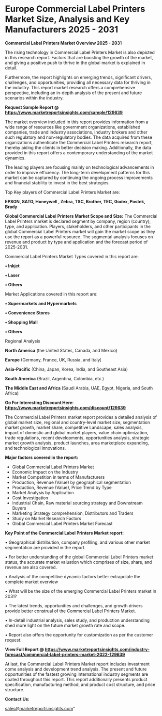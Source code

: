 # Europe Commercial Label Printers Market Size, Analysis and Key Manufacturers 2025 - 2031

<Strong> Commercial Label Printers Market Overview 2025 - 2031</strong>

The rising technology in Commercial Label Printers Market is also depicted in this research report. Factors that are boosting the growth of the market, and giving a positive push to thrive in the global market is explained in detail.

Furthermore, the report highlights on emerging trends, significant drivers, challenges, and opportunities, providing all necessary data for thriving in the industry. This report market research offers a comprehensive perspective, including an in-depth analysis of the present and future scenarios within the industry.

<strong>Request Sample Report @ <a href=https://www.marketreportsinsights.com/sample/129639>https://www.marketreportsinsights.com/sample/129639</a></strong>

The market overview included in this report provides information from a wide range of resources like government organizations, established companies, trade and industry associations, industry brokers and other such regulatory and non-regulatory bodies. The data acquired from these organizations authenticate the Commercial Label Printers research report, thereby aiding the clients in better decision making. Additionally, the data provided in this report offers a contemporary understanding of the market dynamics.

The leading players are focusing mainly on technological advancements in order to improve efficiency. The long-term development patterns for this market can be captured by continuing the ongoing process improvements and financial stability to invest in the best strategies.

Top Key players of Commercial Label Printers Market are:

<strong>EPSON, SATO, Honeywell , Zebra, TSC, Brother, TEC, Godex, Postek, Brady</strong>

<strong><b>Global Commercial Label Printers Market Scope and Size:</b></strong>
The Commercial Label Printers market is declared segment by company, region (country), type, and application. Players, stakeholders, and other participants in the global Commercial Label Printers market will gain the market scope as they use the report as a powerful resource. The segmental analysis focuses on revenue and product by type and application and the forecast period of 2025-2031.

Commercial Label Printers Market Types covered in this report are:

<strong>• Inkjet

• Laser

• Others</strong>

Market Applications covered in this report are:

<strong>• Supermarkets and Hypermarkets

• Convenience Stores

• Shopping Mall

• Others</strong> 

Regional Analysis

<strong>North America</strong> (the United States, Canada, and Mexico)

<strong>Europe</strong> (Germany, France, UK, Russia, and Italy)

<strong>Asia-Pacific</strong> (China, Japan, Korea, India, and Southeast Asia)

<strong>South America</strong> (Brazil, Argentina, Colombia, etc.)

<strong>The Middle East and Africa</strong> (Saudi Arabia, UAE, Egypt, Nigeria, and South Africa)

<strong>Go For Interesting Discount Here: <a href=https://www.marketreportsinsights.com/discount/129639>https://www.marketreportsinsights.com/discount/129639</a></strong>

The Commercial Label Printers market report provides a detailed analysis of global market size, regional and country-level market size, segmentation market growth, market share, competitive Landscape, sales analysis, impact of domestic and global market players, value chain optimization, trade regulations, recent developments, opportunities analysis, strategic market growth analysis, product launches, area marketplace expanding, and technological innovations.

<strong><b>Major factors covered in the report:</b></strong>
<ul>
  <li>Global Commercial Label Printers Market </li>
  <li>Economic Impact on the Industry</li>
  <li>Market Competition in terms of Manufacturers</li>
  <li>Production, Revenue (Value) by geographical segmentation</li>
  <li>Production, Revenue (Value), Price Trend by Type</li>
  <li>Market Analysis by Application</li>
  <li>Cost Investigation</li>
  <li>Industrial Chain, Raw material sourcing strategy and Downstream Buyers</li>
  <li>Marketing Strategy comprehension, Distributors and Traders</li>
  <li>Study on Market Research Factors</li>
  <li>Global Commercial Label Printers Market Forecast</li>
</ul>

<strong><b>Key Point of the Commercial Label Printers Market report:</b></strong>

• Geographical distribution, company profiling, and various other market segmentation are provided in the report.

• For better understanding of the global Commercial Label Printers market status, the accurate market valuation which comprises of size, share, and revenue are also covered.

• Analysis of the competitive dynamic factors better extrapolate the complete market overview

• What will be the size of the emerging Commercial Label Printers market in 2031?

• The latest trends, opportunities and challenges, and growth drivers provide better construal of the Commercial Label Printers Market.

• In-detail industrial analysis, sales study, and production understanding shed more light on the future market growth rate and scope.

• Report also offers the opportunity for customization as per the customer request.

<strong><b>View Full Report @ <a href=https://www.marketreportsinsights.com/industry-forecast/commercial-label-printers-market-2022-129639>https://www.marketreportsinsights.com/industry-forecast/commercial-label-printers-market-2022-129639</a></b></strong>


At last, the Commercial Label Printers Market report includes investment come analysis and development trend analysis. The present and future opportunities of the fastest growing international industry segments are coated throughout this report. This report additionally presents product specification, manufacturing method, and product cost structure, and price structure.

<strong>Contact Us:</strong>

sales@marketreportsinsights.com"
